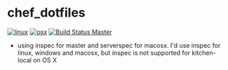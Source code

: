 # chef_dotfiles

[![linux](http://img.shields.io/travis/TaylorMonacelli/chef_dotfiles/master.svg?label=linux&style=flat-square)][linux]
[![osx](http://img.shields.io/travis/TaylorMonacelli/chef_dotfiles/macosx.svg?label=macosx&style=flat-square)][osx]
[![Build Status Master](https://ci.appveyor.com/api/projects/status/github/TaylorMonacelli/chef_dotfiles?svg=true&passingText=windows%20passing&failingText=windows%20failing&pendingText=windows%20pending)][win]

[linux]: https://travis-ci.org/TaylorMonacelli/chef_dotfiles/branches
[osx]: https://travis-ci.org/TaylorMonacelli/chef_dotfiles/branches
[win]: https://ci.appveyor.com/project/TaylorMonacelli/chef-dotfiles

* using inspec for master and serverspec for macosx.  I'd use inspec for linux, windows and macosx, but inspec is not supported for kitchen-local on OS X
